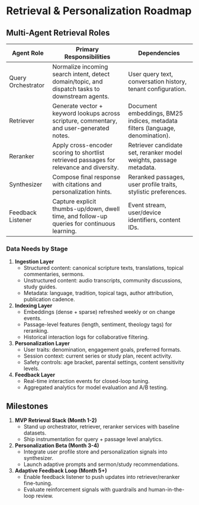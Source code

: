# Retrieval & Personalization Roadmap

## Multi-Agent Retrieval Roles

| Agent Role | Primary Responsibilities | Dependencies |
| --- | --- | --- |
| Query Orchestrator | Normalize incoming search intent, detect domain/topic, and dispatch tasks to downstream agents. | User query text, conversation history, tenant configuration. |
| Retriever | Generate vector + keyword lookups across scripture, commentary, and user-generated notes. | Document embeddings, BM25 indices, metadata filters (language, denomination). |
| Reranker | Apply cross-encoder scoring to shortlist retrieved passages for relevance and diversity. | Retriever candidate set, reranker model weights, passage metadata. |
| Synthesizer | Compose final response with citations and personalization hints. | Reranked passages, user profile traits, stylistic preferences. |
| Feedback Listener | Capture explicit thumbs-up/down, dwell time, and follow-up queries for continuous learning. | Event stream, user/device identifiers, content IDs. |

### Data Needs by Stage

1. **Ingestion Layer**
   - Structured content: canonical scripture texts, translations, topical commentaries, sermons.
   - Unstructured content: audio transcripts, community discussions, study guides.
   - Metadata: language, tradition, topical tags, author attribution, publication cadence.
2. **Indexing Layer**
   - Embeddings (dense + sparse) refreshed weekly or on change events.
   - Passage-level features (length, sentiment, theology tags) for reranking.
   - Historical interaction logs for collaborative filtering.
3. **Personalization Layer**
   - User traits: denomination, engagement goals, preferred formats.
   - Session context: current series or study plan, recent activity.
   - Safety controls: age bracket, parental settings, content sensitivity levels.
4. **Feedback Layer**
   - Real-time interaction events for closed-loop tuning.
   - Aggregated analytics for model evaluation and A/B testing.

## Milestones

1. **MVP Retrieval Stack (Month 1-2)**
   - Stand up orchestrator, retriever, reranker services with baseline datasets.
   - Ship instrumentation for query + passage level analytics.
2. **Personalization Beta (Month 3-4)**
   - Integrate user profile store and personalization signals into synthesizer.
   - Launch adaptive prompts and sermon/study recommendations.
3. **Adaptive Feedback Loop (Month 5+)**
   - Enable feedback listener to push updates into retriever/reranker fine-tuning.
   - Evaluate reinforcement signals with guardrails and human-in-the-loop review.

